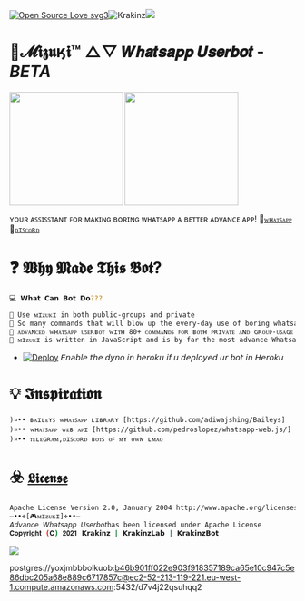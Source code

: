 [![Open Source Love svg3](https://badges.frapsoft.com/os/v3/open-source.svg?v=103)](https://github.com/ellerbrock/open-source-badges/)<img align="centre" src="https://img.shields.io/badge/Made%20for-VSCode-1f425f.svg" alt="Krakinz"/><img align="centre" src="https://img.shields.io/badge/Maintained%3F-yes-green.svg"/>

# 🍁𝓜𝖎𝖟𝖚ӄ𝖎™ △▽ 𝙒𝙝𝙖𝙩𝙨𝙖𝙥𝙥 𝙐𝙨𝙚𝙧𝙗𝙤𝙩 - _BETA_

<img align="left"  height="200" src="https://i.postimg.cc/zvmqDTF7/ezgif-com-gif-maker.gif">
<img align="centre"  height="200" src="https://i.postimg.cc/zvmqDTF7/ezgif-com-gif-maker.gif">

ʏᴏᴜʀ ᴀꜱꜱɪꜱꜱᴛᴀɴᴛ ꜰᴏʀ ᴍᴀᴋɪɴɢ ʙᴏʀɪɴɢ ᴡʜᴀᴛꜱᴀᴘᴘ ᴀ ʙᴇᴛᴛᴇʀ ᴀᴅᴠᴀɴᴄᴇ ᴀᴘᴘ!
🔸[`ᴡʜᴀᴛꜱᴀᴘᴘ`](https://chat.whatsapp.com/KC32fr1BLmzHYgToZjMuHn) 🔸[`ᴅɪꜱᴄᴏʀᴅ`](https://discord.gg/xcFN6NDHEV)

# ❓ 𝖂𝖍𝖞 𝕸𝖆𝖉𝖊 𝕿𝖍𝖎𝖘 𝕭𝖔𝖙?

```sh
💻 𝗪𝗵𝗮𝘁 𝗖𝗮𝗻 𝗕𝗼𝘁 𝗗𝗼???

🔸 Use ᴍɪᴢᴜᴋɪ in both public-groups and private
🔸 So many commands that will blow up the every-day use of boring whatsapp.
🔸 ᴀᴅᴠᴀɴᴄᴇᴅ ᴡʜᴀᴛꜱᴀᴘᴘ ᴜꜱᴇʀʙᴏᴛ ᴡɪᴛʜ 80+ ᴄᴏᴍᴍᴀɴᴅꜱ ꜰᴏʀ ʙᴏᴛʜ ᴘʀɪᴠᴀᴛᴇ ᴀɴᴅ ɢʀᴏᴜᴘ-ᴜꜱᴀɢᴇ
🔸 ᴍɪᴢᴜᴋɪ is written in JavaScript and is by far the most advance Whatsapp Userbot.
```

- [![Deploy](https://www.herokucdn.com/deploy/button.svg)](https://heroku.com/deploy?template=https://github.com/Krakinz/Mizuki.git/tree/KrakinzLab) 𝘌𝘯𝘢𝘣𝘭𝘦 𝘵𝘩𝘦 𝘥𝘺𝘯𝘰 𝘪𝘯 𝘩𝘦𝘳𝘰𝘬𝘶 𝘪𝘧 𝘶 𝘥𝘦𝘱𝘭𝘰𝘺𝘦𝘥 𝘶𝘳 𝘣𝘰𝘵 𝘪𝘯 𝘏𝘦𝘳𝘰𝘬𝘶

# 💡 𝕴𝖓𝖘𝖕𝖎𝖗𝖆𝖙𝖎𝖔𝖓

```
)¤•• ʙᴀɪʟᴇʏꜱ ᴡʜᴀᴛꜱᴀᴘᴘ ʟɪʙʀᴀʀʏ [https://github.com/adiwajshing/Baileys]
)¤•• ᴡʜᴀᴛꜱᴀᴘᴘ ᴡᴇʙ ᴀᴘɪ [https://github.com/pedroslopez/whatsapp-web.js/]
)¤•• ᴛᴇʟᴇɢʀᴀᴍ,ᴅɪꜱᴄᴏʀᴅ ʙᴏᴛꜱ ᴏꜰ ᴍʏ ᴏᴡɴ ʟᴍᴀᴏ
```

# ☣️ [`𝕷𝖎𝖈𝖊𝖓𝖘𝖊`](LICENSE)

```sh
Apache License Version 2.0, January 2004 http://www.apache.org/licenses
—••÷[🎮ᴍɪᴢᴜᴋɪ]÷••—
𝘈𝘥𝘷𝘢𝘯𝘤𝘦 𝘞𝘩𝘢𝘵𝘴𝘢𝘱𝘱 𝘜𝘴𝘦𝘳𝘣𝘰𝘵has been licensed under Apache License
𝐂𝐨𝐩𝐲𝐫𝐢𝐠𝐡𝐭 (𝐂) 𝟐𝟎𝟐𝟏 𝗞𝗿𝗮𝗸𝗶𝗻𝘇 | 𝗞𝗿𝗮𝗸𝗶𝗻𝘇𝗟𝗮𝗯 | 𝗞𝗿𝗮𝗸𝗶𝗻𝘇𝗕𝗼𝘁
```

<img align="centre" src="https://i.postimg.cc/sXG9mb1D/Mizuki-Main.png">




postgres://yoxjmbbbolkuob:b46b901ff022e903f918357189ca65e10c947c5e86dbc205a68e889c6717857c@ec2-52-213-119-221.eu-west-1.compute.amazonaws.com:5432/d7v4j22qsuhqq2